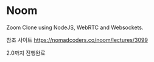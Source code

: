 # Noom
Zoom Clone using NodeJS, WebRTC and Websockets.

참조 사이트 https://nomadcoders.co/noom/lectures/3099

2.0까지 진행완료
